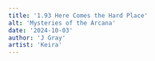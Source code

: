```yaml
---
title: '1.93 Here Comes the Hard Place'
alt: 'Mysteries of the Arcana'
date: '2024-10-03'
author: 'J Gray'
artist: 'Keira'
---
```

